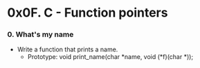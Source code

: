 # 0x0F. C - Function pointers
### 0. What's my name
- Write a function that prints a name.
	- Prototype: void print_name(char *name, void (*f)(char *));

